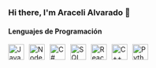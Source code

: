 ### Hi there, I'm Araceli Alvarado 👋

#### Lenguajes de Programación

<div style="display: flex; flex-wrap: wrap; gap: 10px; align-items: center;">
  <img src="https://img.icons8.com/color/48/000000/javascript.png" alt="JavaScript" width="32"/>
  <img src="https://img.icons8.com/color/48/000000/nodejs.png" alt="Node.js" width="32"/>
  <img src="https://img.icons8.com/color/48/000000/c-sharp-logo.png" alt="C#" width="32"/>
  <img src="https://img.icons8.com/color/48/000000/sql.png" alt="SQL" width="32"/>
  <img src="https://img.icons8.com/color/48/000000/react-native.png" alt="React" width="32"/>
  <img src="https://img.icons8.com/color/48/000000/c-plus-plus-logo.png" alt="C++" width="32"/>
  <img src="https://img.icons8.com/color/48/000000/python.png" alt="Python" width="32"/>
</div>



